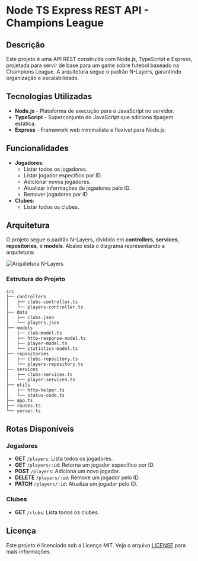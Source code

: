 ﻿# Node TS Express REST API - Champions League

## Descrição

Este projeto é uma API REST construída com Node.js, TypeScript e Express, projetada para servir de base para um game sobre futebol baseado na Champions League. A arquitetura segue o padrão N-Layers, garantindo organização e escalabilidade.

## Tecnologias Utilizadas

- **Node.js** - Plataforma de execução para o JavaScript no servidor.
- **TypeScript** - Superconjunto do JavaScript que adiciona tipagem estática.
- **Express** - Framework web minimalista e flexível para Node.js.

## Funcionalidades

- **Jogadores**:
  - Listar todos os jogadores.
  - Listar jogador específico por ID.
  - Adicionar novos jogadores.
  - Atualizar informações de jogadores pelo ID.
  - Remover jogadores por ID.
- **Clubes**:
  - Listar todos os clubes.

## Arquitetura

O projeto segue o padrão N-Layers, dividido em **controllers**, **services**, **repositories**, e **models**. Abaixo está o diagrama representando a arquitetura:

![Arquitetura N-Layers](./docs/Champions%20League.tldr)

### Estrutura do Projeto

```plaintext
src
├── controllers
│   ├── clubs-controller.ts
│   └── players-controller.ts
├── data
│   ├── clubs.json
│   └── players.json
├── models
│   ├── club-model.ts
│   ├── http-response-model.ts
│   ├── player-model.ts
│   └── statistics-model.ts
├── repositories
│   ├── clubs-repository.ts
│   └── players-repository.ts
├── services
│   ├── clubs-services.ts
│   └── player-services.ts
├── utils
│   ├── http-helper.ts
│   └── status-code.ts
├── app.ts
├── routes.ts
└── server.ts
```

## Rotas Disponíveis

### Jogadores

- **GET** `/players`: Lista todos os jogadores.
- **GET** `/players/:id`: Retorna um jogador específico por ID.
- **POST** `/players`: Adiciona um novo jogador.
- **DELETE** `/players/:id`: Remove um jogador pelo ID.
- **PATCH** `/players/:id`: Atualiza um jogador pelo ID.

### Clubes

- **GET** `/clubs`: Lista todos os clubes.

## Licença

Este projeto é licenciado sob a Licença MIT. Veja o arquivo [LICENSE](./LICENSE) para mais informações.